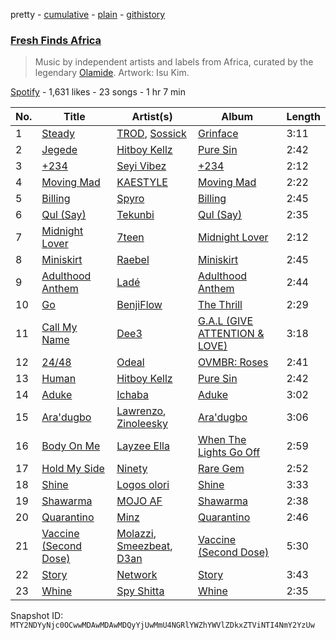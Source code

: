 pretty - [cumulative](/playlists/cumulative/37i9dQZF1DX5C8ObEZ48JQ.md) - [plain](/playlists/plain/37i9dQZF1DX5C8ObEZ48JQ) - [githistory](https://github.githistory.xyz/mackorone/spotify-playlist-archive/blob/main/playlists/plain/37i9dQZF1DX5C8ObEZ48JQ)

### [Fresh Finds Africa ](https://open.spotify.com/playlist/37i9dQZF1DX5C8ObEZ48JQ)

> Music by independent artists and labels from Africa, curated by the legendary <a href="https://open.spotify.com/artist/4ovtyvs7j1jSmwhkBGHqSr?si=ajoHAk7OSfyvbLJVg7GtcA"> Olamide</a>\. Artwork: Isu Kim.

[Spotify](https://open.spotify.com/user/spotify) - 1,631 likes - 23 songs - 1 hr 7 min

| No. | Title | Artist(s) | Album | Length |
|---|---|---|---|---|
| 1 | [Steady](https://open.spotify.com/track/6PR0kOXtlPnngpuhHr18bA) | [TROD](https://open.spotify.com/artist/5DKBmzEjdaNklJiEU0Mti1), [Sossick](https://open.spotify.com/artist/0gHRiYduMQ9C7Ulx2chIYx) | [Grinface](https://open.spotify.com/album/02UjGyO7VcdBkajyfBr92U) | 3:11 |
| 2 | [Jegede](https://open.spotify.com/track/53kf8QMQZjndWLf4L7teFx) | [Hitboy Kellz](https://open.spotify.com/artist/38Fq4nvPL9X8BHv4YadDrf) | [Pure Sin](https://open.spotify.com/album/4cg4q3smAdAOZ8J1JNhe1Q) | 2:42 |
| 3 | [+234](https://open.spotify.com/track/371o3VFIoEDH6crkA42Kxy) | [Seyi Vibez](https://open.spotify.com/artist/4zmZ8lVLzGc84S4v2B1rLx) | [+234](https://open.spotify.com/album/76AK0KzTGvTeld5Tza5MRc) | 2:12 |
| 4 | [Moving Mad](https://open.spotify.com/track/3NEm37oSILi153aS3mJGsd) | [KAESTYLE](https://open.spotify.com/artist/0o4t6y0LBJWs76vvuuzg50) | [Moving Mad](https://open.spotify.com/album/1wqrmVrcBTus8veGMT2Nnq) | 2:22 |
| 5 | [Billing](https://open.spotify.com/track/5Uf7FM6gBCvAp8NRXEeghY) | [Spyro](https://open.spotify.com/artist/5ZJQWu95i72nZXLD8VC5ys) | [Billing](https://open.spotify.com/album/453klLTlEAFDEBFvJiR3Xw) | 2:45 |
| 6 | [Qul \(Say\)](https://open.spotify.com/track/76zudB8JWvLYxIsxMOV4MC) | [Tekunbi](https://open.spotify.com/artist/6WHUUUrDpFfo2ru3WN7p2g) | [Qul \(Say\)](https://open.spotify.com/album/52XLdfmkLaBpgYlw07bqQ1) | 2:35 |
| 7 | [Midnight Lover](https://open.spotify.com/track/5EWSX2CjXhXwz8IVIf2H0b) | [7teen](https://open.spotify.com/artist/3146nnTiVcuOBusEAFfEfT) | [Midnight Lover](https://open.spotify.com/album/6mW0i6lyhdJ7M4S3Ds6MQi) | 2:12 |
| 8 | [Miniskirt](https://open.spotify.com/track/1xzb7fv8KZpqPnniAOOjG9) | [Raebel](https://open.spotify.com/artist/0KI1FiHaIOzeP9UFB8l6LO) | [Miniskirt](https://open.spotify.com/album/7hxbgm40CDChTGr1SyVuq6) | 2:45 |
| 9 | [Adulthood Anthem](https://open.spotify.com/track/6azpaZYOCLhhWr2amkJ1tQ) | [Ladé](https://open.spotify.com/artist/43Nm4QEBSVkJYcYhsN2Bd1) | [Adulthood Anthem](https://open.spotify.com/album/6pFqcfLHFLCnltmuXQEYky) | 2:44 |
| 10 | [Go](https://open.spotify.com/track/1OdkvjSNS3ZTwG8bgLzO3e) | [BenjiFlow](https://open.spotify.com/artist/3NRpcByltnHx7oZxWbg8Lt) | [The Thrill](https://open.spotify.com/album/4s9aJkApwWxxrOzAOqfwbM) | 2:29 |
| 11 | [Call My Name](https://open.spotify.com/track/1q3HJiZhHspmtfao4PFOZC) | [Dee3](https://open.spotify.com/artist/05iaBFLna2IWcd6vyXEJKn) | [G.A.L \(GIVE ATTENTION & LOVE\)](https://open.spotify.com/album/42DLqcPhmtunS0Gju5zeCU) | 3:18 |
| 12 | [24/48](https://open.spotify.com/track/3GwovMvw7GvDsbolWbHImh) | [Odeal](https://open.spotify.com/artist/2BPwxhCvvcb8xDl8GWIjbh) | [OVMBR: Roses](https://open.spotify.com/album/66LEmqkDYl5OFC62EA5M7q) | 2:41 |
| 13 | [Human](https://open.spotify.com/track/0J2nGBeABaesrOO6NrLrkt) | [Hitboy Kellz](https://open.spotify.com/artist/38Fq4nvPL9X8BHv4YadDrf) | [Pure Sin](https://open.spotify.com/album/4cg4q3smAdAOZ8J1JNhe1Q) | 2:42 |
| 14 | [Aduke](https://open.spotify.com/track/7d4j4OnxR9LoKKfeCuNn11) | [Ichaba](https://open.spotify.com/artist/4E77cDKVbGO3ZeaZKqURfN) | [Aduke](https://open.spotify.com/album/1NvjLvwwRjxewv1bx7Sjcy) | 3:02 |
| 15 | [Ara'dugbo](https://open.spotify.com/track/3O4DCs31QwwkSZu7iiyT0L) | [Lawrenzo](https://open.spotify.com/artist/5hCvw8WSOd30fAXwEiN73i), [Zinoleesky](https://open.spotify.com/artist/6Kp3KWPiVgi33DkJqo9T4g) | [Ara'dugbo](https://open.spotify.com/album/3ytprv7m4KzkW7Jgy1WleT) | 3:06 |
| 16 | [Body On Me](https://open.spotify.com/track/3jxqTS8mWx29hqOfwoWL4M) | [Layzee Ella](https://open.spotify.com/artist/5pvPu7OzfK3aKQaqKaEP4u) | [When The Lights Go Off](https://open.spotify.com/album/55oTvp56K9HIGGrBfLvGDh) | 2:59 |
| 17 | [Hold My Side](https://open.spotify.com/track/12IMKt1mdZv3S0649siQOC) | [Ninety](https://open.spotify.com/artist/221i8CC98rJBZAaMM9sGLK) | [Rare Gem](https://open.spotify.com/album/4RVEXkoDefTG5hQhkPogzC) | 2:52 |
| 18 | [Shine](https://open.spotify.com/track/6FnTh3vGUsSwUP6ftetXC4) | [Logos olori](https://open.spotify.com/artist/4UNUAstUhS75JruJEPeD0Z) | [Shine](https://open.spotify.com/album/141ba37hSzr55SLwU4qUUj) | 3:33 |
| 19 | [Shawarma](https://open.spotify.com/track/2ropjjIphXrLIjhDZNSinU) | [MOJO AF](https://open.spotify.com/artist/6bUwbD4YIpT5xKIQq3FTpt) | [Shawarma](https://open.spotify.com/album/5b30Ie1MljCjhxyxdC5XuV) | 2:38 |
| 20 | [Quarantino](https://open.spotify.com/track/3sRCXKINzlIvmfqLWKH63u) | [Minz](https://open.spotify.com/artist/2XNwtpu314ZSFziTt0ZqZT) | [Quarantino](https://open.spotify.com/album/7ixaP98BMWNBRLQaeLjzjd) | 2:46 |
| 21 | [Vaccine \(Second Dose\)](https://open.spotify.com/track/0b8b6BaClh8MFC6VdBfjAV) | [Molazzi](https://open.spotify.com/artist/4bzbJTrjsMHZX2ScfRMtfB), [Smeezbeat](https://open.spotify.com/artist/5BZA1Md7HZnTq60rH5pwix), [D3an](https://open.spotify.com/artist/7fxlgdYoZS0VKxOq9xondZ) | [Vaccine \(Second Dose\)](https://open.spotify.com/album/3PZjhJmjwLcw3DGaAv41Zz) | 5:30 |
| 22 | [Story](https://open.spotify.com/track/1mEWlhbBMmWRpSLd1tIWpy) | [Network](https://open.spotify.com/artist/6ne1yu1GhSotnJdnKLaNGL) | [Story](https://open.spotify.com/album/1WmACwN6aaeKajORrFKKYC) | 3:43 |
| 23 | [Whine](https://open.spotify.com/track/2VCaSOpzvcb96eauefqhei) | [Spy Shitta](https://open.spotify.com/artist/4LTESjldd92V5ZxhEITidD) | [Whine](https://open.spotify.com/album/0cAB1eOdAKTkxaIeF8Z7WI) | 2:35 |

Snapshot ID: `MTY2NDYyNjc0OCwwMDAwMDAwMDQyYjUwMmU4NGRlYWZhYWVlZDkxZTViNTI4NmY2YzUw`
